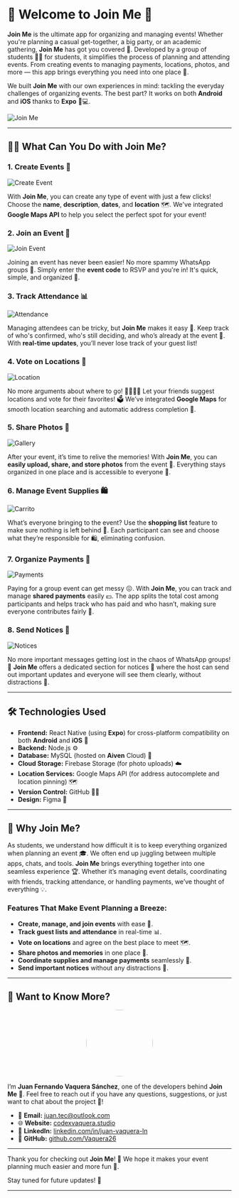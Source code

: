 # 👋 Welcome to **Join Me** 🎉


**Join Me** is the ultimate app for organizing and managing events! Whether you're planning a casual get-together, a big party, or an academic gathering, **Join Me** has got you covered 🎊. Developed by a group of students 🧑‍🎓 for students, it simplifies the process of planning and attending events. From creating events to managing payments, locations, photos, and more — this app brings everything you need into one place 🚀.

We built **Join Me** with our own experiences in mind: tackling the everyday challenges of organizing events. The best part? It works on both **Android** and **iOS** thanks to **Expo** 📱💻.

![Join Me](https://firebasestorage.googleapis.com/v0/b/vaquera-github.firebasestorage.app/o/Juan-Fernando-Vaquera-Sanchez-Images%2Fbilboard.jpeg?alt=media&token=42c17c6b-616b-4011-925a-6569aa6fcb56)


---

## 🧑‍🎓 **What Can You Do with Join Me?**

### 1. **Create Events 📅**
![Create Event](https://firebasestorage.googleapis.com/v0/b/vaquera-github.firebasestorage.app/o/Juan-Fernando-Vaquera-Sanchez-Images%2Fcrearevento.png?alt=media&token=04c3fa84-9432-4c02-8456-163e78dbf032)

With **Join Me**, you can create any type of event with just a few clicks! Choose the **name**, **description**, **dates**, and **location** 🗺️. We've integrated **Google Maps API** to help you select the perfect spot for your event!

### 2. **Join an Event 💬**
![Join Event](https://firebasestorage.googleapis.com/v0/b/vaquera-github.firebasestorage.app/o/Juan-Fernando-Vaquera-Sanchez-Images%2Funirseyevento.png?alt=media&token=09b7375d-e1d2-4432-a070-ce741cace136)

Joining an event has never been easier! No more spammy WhatsApp groups 🚫. Simply enter the **event code** to RSVP and you're in! It's quick, simple, and organized 🔑.

### 3. **Track Attendance 📊**
![Attendance](https://firebasestorage.googleapis.com/v0/b/vaquera-github.firebasestorage.app/o/Juan-Fernando-Vaquera-Sanchez-Images%2Fasistencia.png?alt=media&token=c012b43d-5da3-4be3-b228-c971215cd3d2)

Managing attendees can be tricky, but **Join Me** makes it easy 🧐. Keep track of who's confirmed, who's still deciding, and who’s already at the event 📍. With **real-time updates**, you’ll never lose track of your guest list!

### 4. **Vote on Locations 📍**
![Location](https://firebasestorage.googleapis.com/v0/b/vaquera-github.firebasestorage.app/o/Juan-Fernando-Vaquera-Sanchez-Images%2Fubicacion.png?alt=media&token=ffaf3243-58cb-4064-bff8-5e24a58ecb67)

No more arguments about where to go! 🙅‍♀️🙅‍♂️ Let your friends suggest locations and vote for their favorites! 🗳️ We’ve integrated **Google Maps** for smooth location searching and automatic address completion 📍.

### 5. **Share Photos 📸**
![Gallery](https://firebasestorage.googleapis.com/v0/b/vaquera-github.firebasestorage.app/o/Juan-Fernando-Vaquera-Sanchez-Images%2Fgaleria.png?alt=media&token=5ec5cee7-c3f6-453d-a607-f6aa24832221)

After your event, it’s time to relive the memories! With **Join Me**, you can **easily upload, share, and store photos** from the event 📸. Everything stays organized in one place and is accessible to everyone 🎉.

### 6. **Manage Event Supplies 🛍️**
![Carrito](https://firebasestorage.googleapis.com/v0/b/vaquera-github.firebasestorage.app/o/Juan-Fernando-Vaquera-Sanchez-Images%2Fcarrito.png?alt=media&token=2f9351ec-437c-4fa9-b368-bd549a74cc83)

What’s everyone bringing to the event? Use the **shopping list** feature to make sure nothing is left behind 🙌. Each participant can see and choose what they’re responsible for 🛍️, eliminating confusion.

### 7. **Organize Payments 💸**
![Payments](https://firebasestorage.googleapis.com/v0/b/vaquera-github.firebasestorage.app/o/Juan-Fernando-Vaquera-Sanchez-Images%2Fpagospng.png?alt=media&token=d63917e0-038c-4f4f-90cd-39f69b6b7d48)

Paying for a group event can get messy 😖. With **Join Me**, you can track and manage **shared payments** easily 💵. The app splits the total cost among participants and helps track who has paid and who hasn’t, making sure everyone contributes fairly 🙌.

### 8. **Send Notices 📢**
![Notices](https://firebasestorage.googleapis.com/v0/b/vaquera-github.firebasestorage.app/o/Juan-Fernando-Vaquera-Sanchez-Images%2Favisos.png?alt=media&token=fba455c1-3452-4eb3-83ed-624e74871308)

No more important messages getting lost in the chaos of WhatsApp groups! 💬 **Join Me** offers a dedicated section for notices 📢 where the host can send out important updates and everyone will see them clearly, without distractions 🧠.

---

## 🛠️ **Technologies Used**

- **Frontend:** React Native (using **Expo**) for cross-platform compatibility on both **Android** and **iOS** 📱
- **Backend:** Node.js ⚙️
- **Database:** MySQL (hosted on **Aiven** Cloud) 💾
- **Cloud Storage:** Firebase Storage (for photo uploads) ☁️
- **Location Services:** Google Maps API (for address autocomplete and location pinning) 🗺️
- **Version Control:** GitHub 🧑‍💻
- **Design:** Figma 🎨

---

## 🌟 **Why Join Me?**

As students, we understand how difficult it is to keep everything organized when planning an event 🎓. We often end up juggling between multiple apps, chats, and tools. **Join Me** brings everything together into one seamless experience 🏆. Whether it’s managing event details, coordinating with friends, tracking attendance, or handling payments, we’ve thought of everything 💡.

### **Features That Make Event Planning a Breeze:**
- **Create, manage, and join events** with ease 🎉.
- **Track guest lists and attendance** in real-time 📊.
- **Vote on locations** and agree on the best place to meet 🗺️.
- **Share photos and memories** in one place 📸.
- **Coordinate supplies and manage payments** seamlessly 💸.
- **Send important notices** without any distractions 📢.

---

## 💬 **Want to Know More?**

<div align="center">
  <img src="https://firebasestorage.googleapis.com/v0/b/vaquera-github.firebasestorage.app/o/Juan-Fernando-Vaquera-Sanchez-Images%2FJuan%20Fernando%20Vaquera.PNG?alt=media&token=35ba9787-1dd1-41ac-a253-d7eacb022247" width="150" style="border-radius:50%;">
</div>

I’m **Juan Fernando Vaquera Sánchez**, one of the developers behind **Join Me** 👋. Feel free to reach out if you have any questions, suggestions, or just want to chat about the project 💬!

- 📧 **Email:** [juan.tec@outlook.com](mailto:juan.tec@outlook.com)
- 🌐 **Website:** [codexvaquera.studio](https://www.codexvaquera.studio/)
- 💼 **LinkedIn:** [linkedin.com/in/juan-vaquera-ln](https://www.linkedin.com/in/juan-vaquera-ln/)
- 🐙 **GitHub:** [github.com/Vaquera26](https://github.com/Vaquera26)


---

Thank you for checking out **Join Me**! 🙏 We hope it makes your event planning much easier and more fun 🎉. 

Stay tuned for future updates! 🚀

---
